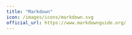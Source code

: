 ```yaml
---
title: "Markdown"
icon: /images/icons/markdown.svg
official_url: https://www.markdownguide.org/
---
```

